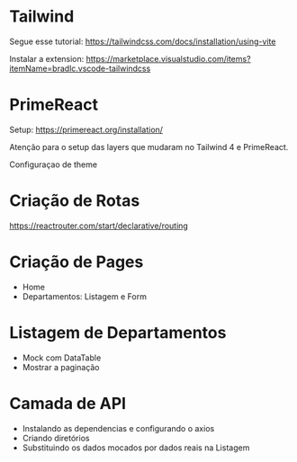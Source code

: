 # Tailwind
Segue esse tutorial:
https://tailwindcss.com/docs/installation/using-vite

Instalar a extension:
https://marketplace.visualstudio.com/items?itemName=bradlc.vscode-tailwindcss

# PrimeReact
Setup:
https://primereact.org/installation/

Atenção para o setup das layers que mudaram no Tailwind 4 e PrimeReact.

Configuraçao de theme

# Criação de Rotas
https://reactrouter.com/start/declarative/routing

# Criação de Pages
- Home
- Departamentos: Listagem e Form

# Listagem de Departamentos

- Mock com DataTable
- Mostrar a paginação

# Camada de API
- Instalando as dependencias e configurando o axios
- Criando diretórios
- Substituindo os dados mocados por dados reais na Listagem
